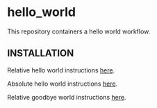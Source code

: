 # hello_world
This repository containers a hello world workflow.

INSTALLATION
-------------
Relative hello world instructions [here](/docs/hello_world.md).

Absolute hello world instructions [here](https://github.com/kathy-t/hello_world/blob/master/docs/hello_world.md).

Relative goodbye world instructions [here](./goodbye_world.md).
